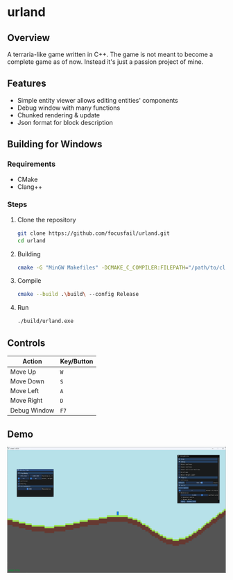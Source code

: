 # urland

## Overview

A terraria-like game written in C++. The game is not meant to become a complete game as of now. Instead it's just a passion project of mine.

## Features

- Simple entity viewer allows editing entities' components
- Debug window with many functions
- Chunked rendering & update
- Json format for block description

## Building for Windows

### Requirements

- CMake
- Clang++

### Steps

1. Clone the repository

    ```bash
    git clone https://github.com/focusfail/urland.git
    cd urland
    ```

2. Building

    ```bash
    cmake -G "MinGW Makefiles" -DCMAKE_C_COMPILER:FILEPATH="/path/to/clang.exe" -DCMAKE_CXX_COMPILER:FILEPATH="/path/to/clang++.exe" -S . -B ./build
    ```
3. Compile
    ```bash
    cmake --build .\build\ --config Release
    ```
4. Run
    ```bash
    ./build/urland.exe
    ```

## Controls

| **Action**       | **Key/Button** |
|------------------|-----------------|
| Move Up          | `W`            |
| Move Down        | `S`            |
| Move Left        | `A`            |
| Move Right       | `D`            |
| Debug Window     | `F7`           |

## Demo

![Demo Image - urland 0.2.0](https://github.com/focusfail/urland/blob/master/demo/DemoImg.png)
